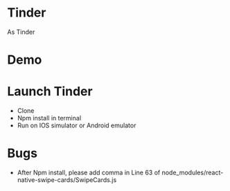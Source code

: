 # Tinder
As Tinder
# Demo


# Launch Tinder
- Clone
- Npm install in terminal
- Run on IOS simulator or Android emulator

# Bugs
- After Npm install, please add comma in Line 63 of node_modules/react-native-swipe-cards/SwipeCards.js
